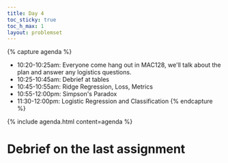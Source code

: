 ```yaml
---
title: Day 4
toc_sticky: true 
toc_h_max: 1
layout: problemset
---
```


{% capture agenda %}
* 10:20-10:25am: Everyone come hang out in MAC128, we'll talk about the plan and answer any logistics questions.
* 10:25-10:45am: Debrief at tables
* 10:45-10:55am: Ridge Regression, Loss, Metrics
* 10:55-12:00pm: Simpson's Paradox
* 11:30-12:00pm: Logistic Regression and Classification
{% endcapture %}

{% include agenda.html content=agenda %}

# Debrief on the last assignment

<!--- Possibly do this without computer (unless needed)  -  have them focus on answering a few questions together and prep them for what we might ask at a gate>
